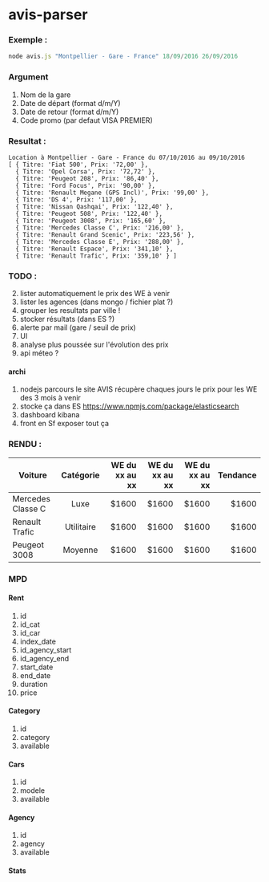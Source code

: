 # avis-parser

### Exemple : 

```javascript
node avis.js "Montpellier - Gare - France" 18/09/2016 26/09/2016
```
### Argument	
1. Nom de la gare
2. Date de départ (format d/m/Y)
3. Date de retour (format d/m/Y)
4. Code promo (par defaut VISA PREMIER)

### Resultat : 

```
Location à Montpellier - Gare - France du 07/10/2016 au 09/10/2016
[ { Titre: 'Fiat 500', Prix: '72,00' },
  { Titre: 'Opel Corsa', Prix: '72,72' },
  { Titre: 'Peugeot 208', Prix: '86,40' },
  { Titre: 'Ford Focus', Prix: '90,00' },
  { Titre: 'Renault Megane (GPS Incl)', Prix: '99,00' },
  { Titre: 'DS 4', Prix: '117,00' },
  { Titre: 'Nissan Qashqai', Prix: '122,40' },
  { Titre: 'Peugeot 508', Prix: '122,40' },
  { Titre: 'Peugeot 3008', Prix: '165,60' },
  { Titre: 'Mercedes Classe C', Prix: '216,00' },
  { Titre: 'Renault Grand Scenic', Prix: '223,56' },
  { Titre: 'Mercedes Classe E', Prix: '288,00' },
  { Titre: 'Renault Espace', Prix: '341,10' },
  { Titre: 'Renault Trafic', Prix: '359,10' } ]
```

### TODO : 
    
2. lister automatiquement le prix des WE à venir
3. lister les agences (dans mongo / fichier plat ?)
4. grouper les resultats par ville !
4. stocker résultats (dans ES ?)
5. alerte par mail (gare / seuil de prix) 
6. UI
7. analyse plus poussée sur l'évolution des prix
8. api méteo ?

#### archi
1. nodejs parcours le site AVIS récupère chaques jours le prix pour les WE des 3 mois à venir
2. stocke ça dans ES https://www.npmjs.com/package/elasticsearch
3. dashboard kibana 
4. front en Sf exposer tout ça 


### RENDU : 

| Voiture   |      Catégorie      |  WE du xx au xx |  WE du xx au xx |  WE du xx au xx |Tendance|
|----------|:-------------:|------:|------:|------:|------:|
| Mercedes Classe C |  Luxe | $1600 | $1600 | $1600 | $1600 | hausse|
| Renault Trafic |  Utilitaire | $1600 | $1600 | $1600 | $1600 |stable|
| Peugeot 3008 |  Moyenne | $1600 | $1600 | $1600 | $1600 |baisse|

### MPD
#### Rent
1. id
2. id_cat
3. id_car
4. index_date
5. id_agency_start
6. id_agency_end
5. start_date
6. end_date
7. duration
8. price


#### Category
1. id
2. category
3. available


#### Cars
1. id
2. modele
3. available


#### Agency
1. id
2. agency 
3. available

#### Stats


 